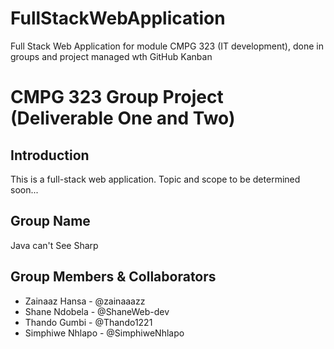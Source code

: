 # FullStackWebApplication
 Full Stack Web Application for module CMPG 323 (IT development), done in groups and project managed wth GitHub Kanban

# CMPG 323 Group Project (Deliverable One and Two)

## Introduction
This is a full-stack web application. Topic and scope to be determined soon...

## Group Name
Java can't See Sharp

## Group Members & Collaborators
* Zainaaz Hansa - @zainaaazz
* Shane Ndobela - @ShaneWeb-dev
* Thando Gumbi - @Thando1221
* Simphiwe Nhlapo - @SimphiweNhlapo


